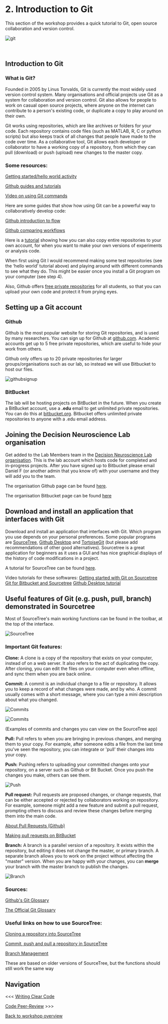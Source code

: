 # 2. Introduction to Git
This section of the workshop provides a quick tutorial to Git, open source collaboration and version control.

![git](images/smallgit.png)

<br/>

## Introduction to Git

### What is Git?
Founded in 2005 by Linus Torvalds, Git is currently the most widely used version control system. Many organisations and official projects use Git as a system for collaboration and version control. Git also allows for people to work on casual open source projects, where anyone on the internet can contribute to a person's existing code, or duplicate a copy to play around on their own. 

Git works using repositories, which are like archives or folders for your code. Each repository contains code files (such as MATLAB, R, C or python scripts) but also keeps track of all changes that people have made to the code over time. As a collaborative tool, Git allows each developer or collaborator to have a working copy of a repository, from which they can pull (download) or push (upload) new changes to the master copy.


### Some resources:

[Getting started/hello world activity](https://guides.github.com/activities/hello-world/)

[Github guides and tutorials](https://guides.github.com/)

[Video on using Git commands](https://www.youtube.com/watch?v=0fKg7e37bQE)

Here are some guides that show how using Git can be a powerful way to collaboratively develop code:

[Github introduction to flow](https://guides.github.com/introduction/flow/)

[Github comparing workflows](https://www.atlassian.com/git/tutorials/comparing-workflows)

Here is a [tutorial](https://guides.github.com/activities/forking/) showing how you can also copy entire repositories to your own account, for when you want to make your own versions of experiments or analysis code.

When first using Git I would recommend making some test repositories (see the ‘hello world’ tutorial above) and playing around with different commands to see what they do. This might be easier once you install a Git program on your computer (see step 4).

Also, Github offers [free private repositories](https://education.github.com/pack) for all students, so that you can upload your own code and protect it from prying eyes.


## Setting up a Git account

### Github

Github is the most popular website for storing Git repositories, and is used by many researchers. You can sign up for Github at [github.com](https://github.com). Academic accounts get up to 5 free private repositories, which are useful to hide your work from others.

Github only offers up to 20 private repositories for larger groups/organisations such as our lab, so instead we will use Bitbucket to host our files.

![githubsignup](images/Githubsignup.png)

### BitBucket

The lab will be hosting projects on BitBucket in the future. When you create a BitBucket account, use a **.edu** email to get unlimited private repositories. You can do this at [bitbucket.org](https://bitbucket.org). Bitbucket offers unlimited private repositories to anyone with a .edu email address.


## Joining the Decision Neuroscience Lab organisation

Get added to the Lab Members team in the [Decision Neuroscience Lab organisation](https://bitbucket.org/Decision-Neuroscience-Lab/). This is the lab account which hosts code for completed and in-progress projects. After you have signed up to Bitbucket please email Daniel F (or another admin that you know of) with your username and they will add you to the team. 

The organisation Github page can be found [here](https://github.com/Decision-Neuroscience-Lab).

The organisation Bitbucket page can be found [here](https://bitbucket.org/Decision-Neuroscience-Lab/)

## Download and install an application that interfaces with Git

Download and install an application that interfaces with Git. Which program you use depends on your personal preferences. Some popular programs are [SourceTree](www.sourcetreeapp.com/), [Github Desktop](https://desktop.github.com/) and [TortoiseGit](https://tortoisegit.org/) (but please add recommendations of other good alternatives). Sourcetree is a great application for beginners as it uses a GUI and has nice graphical displays of the history of code modifications in a project.

A tutorial for SourceTree can be found [here](https://github.com/GSoft-SharePoint/Dynamite/wiki/Getting-started-with-SourceTree,-Git-and-git-flow).

Video tutorials for these softwares:
[Getting started with Git on Sourcetree](https://www.youtube.com/watch?v=UD7PV8auGLg)
[Git for Bitbucket and Sourcetree](https://www.youtube.com/watch?v=R3iU_CKGKUo)
[Github Desktop tutorial](https://www.youtube.com/watch?v=BKr8lbx3uFY)


## Useful features of Git (e.g. push, pull, branch) demonstrated in Sourcetree

Most of SourceTree's main working functions can be found in the toolbar, at the top of the interface.

![SourceTree](images/SourceTreeToolbar.png)

### Important Git features:

**Clone:** A clone is a copy of the repository that exists on your computer, instead of on a web server. It also refers to the act of duplicating the copy. After cloning, you can edit the files on your computer even when offline, and sync them when you are back online.

**Commit:** A commit is an individual change to a file or repository. It allows you to keep a record of what changes were made, and by who. A commit usually comes with a short message, where you can type a mini description about what you changed.

![Commits](images/Branchchanges.png)

![Commits](images/textchanges.png)

(Examples of commits and changes you can view on the SourceTree app)

**Pull:** Pull refers to when you are bringing in previous changes, and merging them to your copy. For example, after someone edits a file from the last time you've seen the repository, you can integrate or 'pull' their changes into your copy.

**Push:** Pushing refers to uploading your committed changes onto your repository, on a server such as Github or Bit Bucket. Once you push the changes you make, others can see them.

![Push](images/gitpush.png)

**Pull request:** Pull requests are proposed changes, or change requests, that can be either accepted or rejected by collaborators working on repository. For example, someone might add a new feature and submit a pull request, prompting others to discuss and review these changes before merging them into the main code.


[About Pull Requests (Github)](https://help.github.com/articles/about-pull-requests/)


[Making pull requests on BitBucket](https://www.atlassian.com/git/tutorials/making-a-pull-request)

**Branch:** A branch is a parallel version of a repository. It exists within the repository, but editing it does not change the master, or primary branch. A separate branch allows you to work on the project without affecting the "master" version. When you are happy with your changes, you can **merge** your branch with the master branch to publish the changes.

![Branch](images/branch.png)



### Sources:

[Github's Git Glossary](https://help.github.com/articles/github-glossary/)

[The Official Git Glossary](https://www.kernel.org/pub/software/scm/git/docs/gitglossary.html)

### Useful links on how to use SourceTree:

[Cloning a repository into SourceTree](https://confluence.atlassian.com/sourcetreekb/clone-a-repository-into-sourcetree-780870050.html)

[Commit, push and pull a repository in SourceTree](https://confluence.atlassian.com/sourcetreekb/commit-push-and-pull-a-repository-on-sourcetree-785616067.html)

[Branch Management](https://confluence.atlassian.com/sourcetreekb/branch-management-785325799.html)

These are based on older versions of SourceTree, but the functions should still work the same way



## Navigation

<<< [Writing Clear Code](https://github.com/Decision-Neuroscience-Lab/coding-workshop-material/blob/master/Writing-Clear-Code.md)

[Code Peer-Review](https://github.com/Decision-Neuroscience-Lab/coding-workshop-material/blob/master/Code-Peer-Review.md) >>>

[Back to workshop overview](https://github.com/Decision-Neuroscience-Lab/coding-workshop-material/blob/master/Coding%20Workshop%20DNLab.md)
